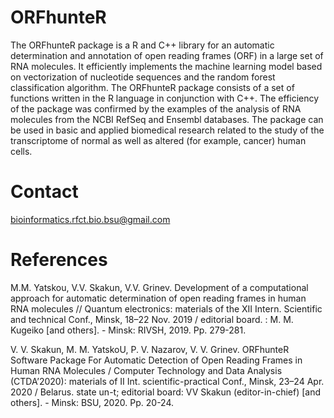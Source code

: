 # ORFhunteR

The  ORFhunteR package is a R and C++ library for an automatic determination and annotation of open reading frames (ORF) in a large set of RNA molecules. It efficiently implements the machine learning model based on vectorization of nucleotide sequences and the random forest classification algorithm. The ORFhunteR package consists of a set of functions written in the R language in conjunction with C++. The efficiency of the package was confirmed by the examples of the analysis of RNA molecules from the NCBI RefSeq and Ensembl databases. The package can be used in basic and applied biomedical research related to the study of the transcriptome of normal as well as altered (for example, cancer) human cells.

# Contact
bioinformatics.rfct.bio.bsu@gmail.com

# References
M.M. Yatskou, V.V. Skakun, V.V. Grinev. Development of a computational approach for automatic determination of open reading frames in human RNA molecules // Quantum electronics: materials of the XII Intern. Scientific and technical Conf., Minsk, 18–22 Nov. 2019 / editorial board. : M. M. Kugeiko [and others]. - Minsk: RIVSH, 2019. Pp. 279-281.

V. V. Skakun, M. M. YatskoU, P. V. Nazarov, V. V. Grinev. ORFhunteR Software Package For Automatic Detection of Open Reading Frames in Human RNA Molecules / Computer Technology and Data Analysis (CTDA’2020): materials of II Int. scientific-practical Conf., Minsk, 23–24 Apr. 2020 / Belarus. state un-t; editorial board: VV Skakun (editor-in-chief) [and others]. - Minsk: BSU, 2020. Pp. 20-24.
